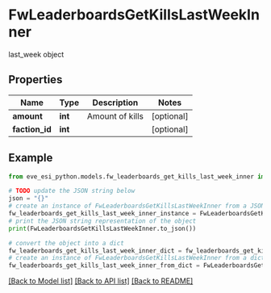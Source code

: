 # FwLeaderboardsGetKillsLastWeekInner

last_week object

## Properties

Name | Type | Description | Notes
------------ | ------------- | ------------- | -------------
**amount** | **int** | Amount of kills | [optional] 
**faction_id** | **int** |  | [optional] 

## Example

```python
from eve_esi_python.models.fw_leaderboards_get_kills_last_week_inner import FwLeaderboardsGetKillsLastWeekInner

# TODO update the JSON string below
json = "{}"
# create an instance of FwLeaderboardsGetKillsLastWeekInner from a JSON string
fw_leaderboards_get_kills_last_week_inner_instance = FwLeaderboardsGetKillsLastWeekInner.from_json(json)
# print the JSON string representation of the object
print(FwLeaderboardsGetKillsLastWeekInner.to_json())

# convert the object into a dict
fw_leaderboards_get_kills_last_week_inner_dict = fw_leaderboards_get_kills_last_week_inner_instance.to_dict()
# create an instance of FwLeaderboardsGetKillsLastWeekInner from a dict
fw_leaderboards_get_kills_last_week_inner_from_dict = FwLeaderboardsGetKillsLastWeekInner.from_dict(fw_leaderboards_get_kills_last_week_inner_dict)
```
[[Back to Model list]](../README.md#documentation-for-models) [[Back to API list]](../README.md#documentation-for-api-endpoints) [[Back to README]](../README.md)


